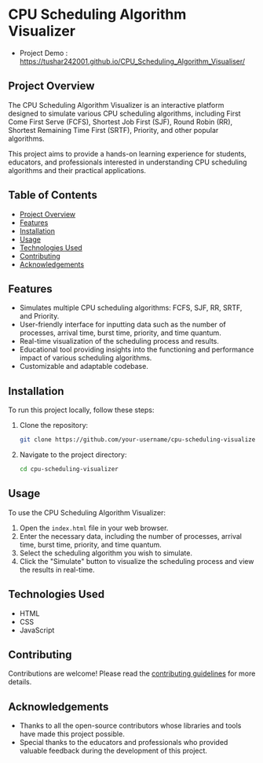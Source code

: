 
# CPU Scheduling Algorithm Visualizer

- Project Demo : https://tushar242001.github.io/CPU_Scheduling_Algorithm_Visualiser/
  
## Project Overview
The CPU Scheduling Algorithm Visualizer is an interactive platform designed to simulate various CPU scheduling algorithms, including First Come First Serve (FCFS), Shortest Job First (SJF), Round Robin (RR), Shortest Remaining Time First (SRTF), Priority, and other popular algorithms. 

This project aims to provide a hands-on learning experience for students, educators, and professionals interested in understanding CPU scheduling algorithms and their practical applications.

## Table of Contents
- [Project Overview](#project-overview)
- [Features](#features)
- [Installation](#installation)
- [Usage](#usage)
- [Technologies Used](#technologies-used)
- [Contributing](#contributing)
- [Acknowledgements](#acknowledgements)

## Features
- Simulates multiple CPU scheduling algorithms: FCFS, SJF, RR, SRTF, and Priority.
- User-friendly interface for inputting data such as the number of processes, arrival time, burst time, priority, and time quantum.
- Real-time visualization of the scheduling process and results.
- Educational tool providing insights into the functioning and performance impact of various scheduling algorithms.
- Customizable and adaptable codebase.

## Installation
To run this project locally, follow these steps:

1. Clone the repository:
    ```bash
    git clone https://github.com/your-username/cpu-scheduling-visualizer.git
    ```
2. Navigate to the project directory:
    ```bash
    cd cpu-scheduling-visualizer
    ```

## Usage
To use the CPU Scheduling Algorithm Visualizer:

1. Open the `index.html` file in your web browser.
2. Enter the necessary data, including the number of processes, arrival time, burst time, priority, and time quantum.
3. Select the scheduling algorithm you wish to simulate.
4. Click the "Simulate" button to visualize the scheduling process and view the results in real-time.

## Technologies Used
- HTML
- CSS
- JavaScript

## Contributing
Contributions are welcome! Please read the [contributing guidelines](CONTRIBUTING.md) for more details.

## Acknowledgements
- Thanks to all the open-source contributors whose libraries and tools have made this project possible.
- Special thanks to the educators and professionals who provided valuable feedback during the development of this project.


